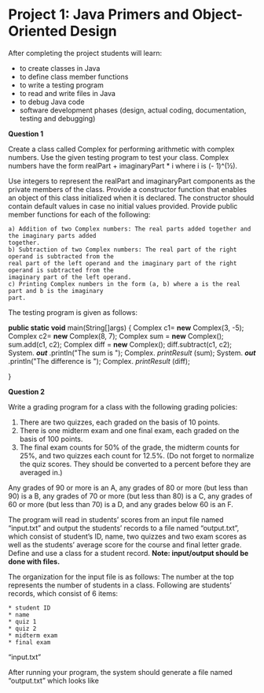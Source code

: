 # Project 1: Java Primers and Object-Oriented Design

After completing the project students will learn:
* to create classes in Java
* to define class member functions
* to write a testing program
* to read and write files in Java
* to debug Java code
* software development phases (design, actual coding, documentation, testing and debugging)

**Question 1**

Create a class called Complex for performing arithmetic with complex numbers. Use the given testing
program to test your class. Complex numbers have the form realPart + imaginaryPart * i where i is (-
1)^(½).

Use integers to represent the realPart and imaginaryPart components as the private members of the
class. Provide a constructor function that enables an object of this class initialized when it is declared.
The constructor should contain default values in case no initial values provided. Provide public member
functions for each of the following:

```
a) Addition of two Complex numbers: The real parts added together and the imaginary parts added
together.
b) Subtraction of two Complex numbers: The real part of the right operand is subtracted from the
real part of the left operand and the imaginary part of the right operand is subtracted from the
imaginary part of the left operand.
c) Printing Complex numbers in the form (a, b) where a is the real part and b is the imaginary
part.
```
The testing program is given as follows:

**public static void** main(String[]args)
{
Complex c1= **new** Complex(3, -5);
Complex c2= **new** Complex(8, 7);
Complex sum = **new** Complex();
sum.add(c1, c2);
Complex diff = **new** Complex();
diff.subtract(c1, c2);
System. **_out_** .println("The sum is ");
Complex. _printResult_ (sum);
System. **_out_** .println("The difference is ");
Complex. _printResult_ (diff);

}


**Question 2**

Write a grading program for a class with the following grading policies:

1. There are two quizzes, each graded on the basis of 10 points.
2. There is one midterm exam and one final exam, each graded on the basis of 100 points.
3. The final exam counts for 50% of the grade, the midterm counts for 25%, and two quizzes each
    count for 12.5%. (Do not forget to normalize the quiz scores. They should be converted to a
    percent before they are averaged in.)

Any grades of 90 or more is an A, any grades of 80 or more (but less than 90) is a B, any grades of 70 or
more (but less than 80) is a C, any grades of 60 or more (but less than 70) is a D, and any grades below
60 is an F.

The program will read in students’ scores from an input file named “input.txt” and output the students’
records to a file named “output.txt”, which consist of student’s ID, name, two quizzes and two exam
scores as well as the students’ average score for the course and final letter grade. Define and use a class
for a student record. **Note: input/output should be done with files.**

The organization for the input file is as follows: The number at the top represents the number of
students in a class. Following are students’ records, which consist of 6 items:

```
* student ID
* name
* quiz 1
* quiz 2
* midterm exam
* final exam
```
“input.txt”


After running your program, the system should generate a file named “output.txt” which looks like
